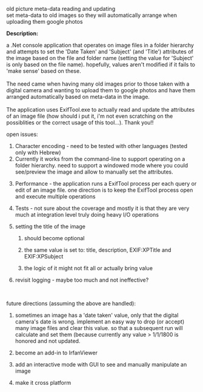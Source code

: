 ﻿old picture meta-data reading and updating<br />
set meta-data to old images so they will automatically arrange when uploading them google photos<br />
<p class="auto-style1">
    <strong>Description:</strong></p>
<p class="auto-style3">
    a .Net console application that operates on image files in a folder hierarchy and attempts to set the &#39;Date Taken&#39; and &#39;Subject&#39; (and &#39;Title&#39;) attributes of the image based on the file and folder name (setting the value for &#39;Subject&#39; is only based on the file name). hopefully, values aren&#39;t modified if it fails to &#39;make sense&#39; based on these.
    <br/>
    <br/>
The need came when having many old images prior to those taken with a digital camera and wanting to upload them to google photos and have them arranged automatically based on meta-data in the image.
    <br/>
    <br/>
The application uses ExifTool.exe to actually read and update the attributes of an image file (how should i put it, i'm not even scratching on the possiblities or the correct usage of this tool...). Thank you!!
</p>
<p class="auto-style2">
    open issues:
</p>
<ol>
    <li>Character encoding - need to be tested with other languages (tested only with Hebrew)</li>
    <li>Currently it works from the command-line to support operating on a folder hierarchy. need to support a windowed mode where you could see/preview the image and allow to manually set the attributes.</li>
    <li>
        <p>
            Performance - the application runs a ExifTool process per each query or edit of an image file. one direction is to keep the ExifTool process open and execute multiple operations
        </p>
    </li>
    <li>
        <p>
            Tests - not sure about the coverage and mostly it is that they are very much at integration level truly doing heavy I/O operations
        </p>
    </li>
    <li>
        <p>
            setting the title of the image
        </p>
        <ol>
            <li>
                <p>
                    should become optional
                </p>
            </li>
            <li>
                <p>
                    the same value is set to: title, description, EXIF:XPTitle and EXIF:XPSubject
                </p>
            </li>
            <li>
                <p>
                    the logic of it might not fit all or actually bring value</p>
            </li>
        </ol>
    </li>
    <li>
        <p>
            revisit logging - maybe too much and not ineffective?</p>
    </li>
</ol>

<p>
    &nbsp;</p>
<p>
    <span class="auto-style1">future directions (assuming the above are handled)</span>:</p>
<ol>
    <li>
        <p>
            sometimes an image has a 'date taken' value, only that the digital camera's date is wrong. implement an easy way to drop (or accept) many image files and clear this value. so that a subsequent run will calculate and set them (because currently any value > 1/1/1800 is honored and not updated.
        </p>
    </li>
    <li>
        <p>
            become an add-in to IrfanViewer
        </p>
    </li>
    <li>
        <p>
            add an interactive mode with GUI to see and manually manipulate an image
        </p>
    </li>
    <li>
        <p>
            make it cross platform
        </p>
    </li>
</ol>
